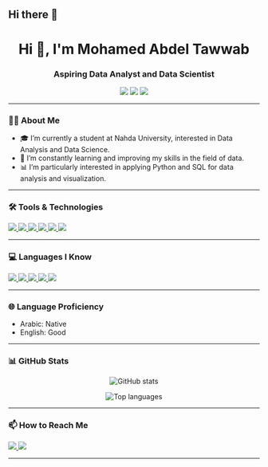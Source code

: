 ## Hi there 👋
<h1 align="center">Hi 👋, I'm Mohamed Abdel Tawwab</h1>
<h3 align="center">Aspiring Data Analyst and Data Scientist</h3>

<p align="center">
  <img src="https://img.shields.io/badge/Data%20Analysis-Python-3776AB?style=for-the-badge&logo=python&logoColor=white"/>
  <img src="https://img.shields.io/badge/Data%20Science-SQL-003B57?style=for-the-badge&logo=microsoftsqlserver&logoColor=white"/>
  <img src="https://img.shields.io/badge/Data%20Tools-Pandas-150458?style=for-the-badge&logo=pandas&logoColor=white"/>
</p>

---

### 👨‍💻 About Me

- 🎓 I’m currently a student at Nahda University, interested in Data Analysis and Data Science.
- 🌱 I’m constantly learning and improving my skills in the field of data.
- 📊 I’m particularly interested in applying Python and SQL for data analysis and visualization.

---

### 🛠️ Tools & Technologies

<p align="left">
  <a href="https://github.com/" target="_blank">
    <img src="https://img.shields.io/badge/GitHub-181717?style=for-the-badge&logo=github&logoColor=white"/>
  </a>
  <a href="https://code.visualstudio.com/" target="_blank">
    <img src="https://img.shields.io/badge/VS%20Code-0078D7?style=for-the-badge&logo=visualstudiocode&logoColor=white"/>
  </a>
  <a href="https://jupyter.org/" target="_blank">
    <img src="https://img.shields.io/badge/Jupyter-F37626?style=for-the-badge&logo=jupyter&logoColor=white"/>
  </a>
  <a href="https://www.microsoft.com/en-us/sql-server" target="_blank">
    <img src="https://img.shields.io/badge/SQL%20Server-CC2927?style=for-the-badge&logo=microsoftsqlserver&logoColor=white"/>
  </a>
  <a href="https://powerbi.microsoft.com/" target="_blank">
    <img src="https://img.shields.io/badge/Power%20BI-F2C811?style=for-the-badge&logo=powerbi&logoColor=black"/>
  </a>
  <a href="https://www.microsoft.com/en-us/microsoft-365/excel" target="_blank">
    <img src="https://img.shields.io/badge/Excel-217346?style=for-the-badge&logo=microsoftexcel&logoColor=white"/>
  </a>
</p>

---

### 💻 Languages I Know

<p align="left">
  <a href="https://www.python.org/" target="_blank">
    <img src="https://img.shields.io/badge/Python-3776AB?style=for-the-badge&logo=python&logoColor=white"/>
  </a>
  <a href="https://isocpp.org/" target="_blank">
    <img src="https://img.shields.io/badge/C%2B%2B-00599C?style=for-the-badge&logo=c%2B%2B&logoColor=white"/>
  </a>
  <a href="https://www.w3schools.com/html/" target="_blank">
    <img src="https://img.shields.io/badge/HTML-E34F26?style=for-the-badge&logo=html5&logoColor=white"/>
  </a>
  <a href="https://www.w3schools.com/css/" target="_blank">
    <img src="https://img.shields.io/badge/CSS-1572B6?style=for-the-badge&logo=css3&logoColor=white"/>
  </a>
  <a href="https://www.microsoft.com/en-us/sql-server" target="_blank">
    <img src="https://img.shields.io/badge/SQL-003B57?style=for-the-badge&logo=microsoftsqlserver&logoColor=white"/>
  </a>
</p>

---

### 🌐 Language Proficiency

-  Arabic: Native
-  English: Good

---

### 📊 GitHub Stats

<p align="center">
  <img src="https://github-readme-stats.vercel.app/api?username=your-github-username&show_icons=true&theme=radical" alt="GitHub stats"/>
</p>
<p align="center">
  <img src="https://github-readme-stats.vercel.app/api/top-langs/?username=your-github-username&layout=compact&theme=radical" alt="Top languages"/>
</p>

---

### 📫 How to Reach Me

<p align="left">
  <a href="mailto:mohamed.abdel.tawwab@example.com">
    <img src="https://img.shields.io/badge/Email-D14836?style=for-the-badge&logo=gmail&logoColor=white" />
  </a>
  <a href="https://linkedin.com/in/your-linkedin-username">
    <img src="https://img.shields.io/badge/LinkedIn-0077B5?style=for-the-badge&logo=linkedin&logoColor=white" />
  </a>
</p>

---
 

